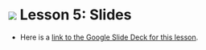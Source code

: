 
# ![](https://ga-dash.s3.amazonaws.com/production/assets/logo-9f88ae6c9c3871690e33280fcf557f33.png) Lesson 5: Slides
- Here is a [link to the Google Slide Deck for this lesson](https://docs.google.com/presentation/d/1ME3_FxSJkgnWnew_ZwN75WKJsEbpJarnpd4wYQNjOb4/edit?usp=sharing).


